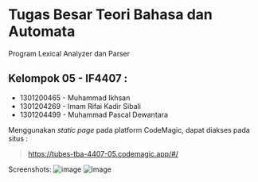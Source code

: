 # Tugas Besar Teori Bahasa dan Automata

Program Lexical Analyzer dan Parser

## Kelompok 05 - IF4407 :
- 1301200465 - Muhammad Ikhsan
- 1301204269 - Imam Rifai Kadir Sibali
- 1301204499 - Muhammad Pascal Dewantara

Menggunakan _static page_ pada platform CodeMagic, dapat diakses pada situs :
> https://tubes-tba-4407-05.codemagic.app/#/

Screenshots:
![image](https://github.com/bongcoy/tubes-tba/assets/62139304/9d1ecd7a-8e1e-4999-aac6-e78a5f7f0374)
![image](https://github.com/bongcoy/tubes-tba/assets/62139304/50843d20-012c-48b2-8a14-8e279905bd3c)
